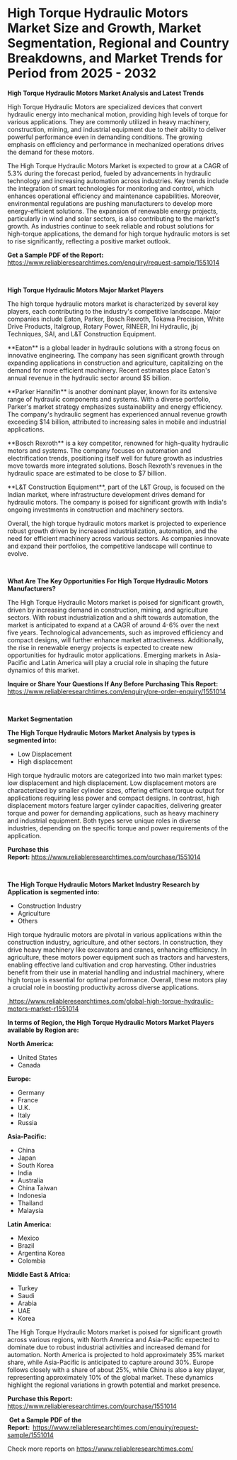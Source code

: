 <p><h1>High Torque Hydraulic Motors Market Size and Growth, Market Segmentation, Regional and Country Breakdowns, and Market Trends for Period from 2025 -  2032</h1></p><p><strong>High Torque Hydraulic Motors Market Analysis and Latest Trends</strong></p>
<p><p>High Torque Hydraulic Motors are specialized devices that convert hydraulic energy into mechanical motion, providing high levels of torque for various applications. They are commonly utilized in heavy machinery, construction, mining, and industrial equipment due to their ability to deliver powerful performance even in demanding conditions. The growing emphasis on efficiency and performance in mechanized operations drives the demand for these motors.</p><p>The High Torque Hydraulic Motors Market is expected to grow at a CAGR of 5.3% during the forecast period, fueled by advancements in hydraulic technology and increasing automation across industries. Key trends include the integration of smart technologies for monitoring and control, which enhances operational efficiency and maintenance capabilities. Moreover, environmental regulations are pushing manufacturers to develop more energy-efficient solutions. The expansion of renewable energy projects, particularly in wind and solar sectors, is also contributing to the market's growth. As industries continue to seek reliable and robust solutions for high-torque applications, the demand for high torque hydraulic motors is set to rise significantly, reflecting a positive market outlook.</p></p>
<p><strong>Get a Sample PDF of the Report:&nbsp;</strong> <a href="https://www.reliableresearchtimes.com/enquiry/request-sample/1551014?utm_campaign=3548&utm_medium=2&utm_source=Github&utm_content=ia&utm_term=08042025&utm_id=high-torque-hydraulic-motors">https://www.reliableresearchtimes.com/enquiry/request-sample/1551014</a></p>
<p>&nbsp;</p>
<p><strong>High Torque Hydraulic Motors Major Market Players</strong></p>
<p><p>The high torque hydraulic motors market is characterized by several key players, each contributing to the industry's competitive landscape. Major companies include Eaton, Parker, Bosch Rexroth, Tokawa Precision, White Drive Products, Italgroup, Rotary Power, RINEER, Ini Hydraulic, jbj Techniques, SAI, and L&T Construction Equipment.</p><p>**Eaton** is a global leader in hydraulic solutions with a strong focus on innovative engineering. The company has seen significant growth through expanding applications in construction and agriculture, capitalizing on the demand for more efficient machinery. Recent estimates place Eaton's annual revenue in the hydraulic sector around $5 billion.</p><p>**Parker Hannifin** is another dominant player, known for its extensive range of hydraulic components and systems. With a diverse portfolio, Parker's market strategy emphasizes sustainability and energy efficiency. The company's hydraulic segment has experienced annual revenue growth exceeding $14 billion, attributed to increasing sales in mobile and industrial applications.</p><p>**Bosch Rexroth** is a key competitor, renowned for high-quality hydraulic motors and systems. The company focuses on automation and electrification trends, positioning itself well for future growth as industries move towards more integrated solutions. Bosch Rexroth's revenues in the hydraulic space are estimated to be close to $7 billion.</p><p>**L&T Construction Equipment**, part of the L&T Group, is focused on the Indian market, where infrastructure development drives demand for hydraulic motors. The company is poised for significant growth with India's ongoing investments in construction and machinery sectors.</p><p>Overall, the high torque hydraulic motors market is projected to experience robust growth driven by increased industrialization, automation, and the need for efficient machinery across various sectors. As companies innovate and expand their portfolios, the competitive landscape will continue to evolve.</p></p>
<p>&nbsp;</p>
<p><strong>What Are The Key Opportunities For High Torque Hydraulic Motors Manufacturers?</strong></p>
<p><p>The High Torque Hydraulic Motors market is poised for significant growth, driven by increasing demand in construction, mining, and agriculture sectors. With robust industrialization and a shift towards automation, the market is anticipated to expand at a CAGR of around 4-6% over the next five years. Technological advancements, such as improved efficiency and compact designs, will further enhance market attractiveness. Additionally, the rise in renewable energy projects is expected to create new opportunities for hydraulic motor applications. Emerging markets in Asia-Pacific and Latin America will play a crucial role in shaping the future dynamics of this market.</p></p>
<p><strong>Inquire or Share Your Questions If Any Before Purchasing This Report:</strong> <a href="https://www.reliableresearchtimes.com/enquiry/pre-order-enquiry/1551014?utm_campaign=3548&utm_medium=2&utm_source=Github&utm_content=ia&utm_term=08042025&utm_id=high-torque-hydraulic-motors">https://www.reliableresearchtimes.com/enquiry/pre-order-enquiry/1551014</a></p>
<p>&nbsp;</p>
<p><strong>Market Segmentation</strong></p>
<p><strong>The High Torque Hydraulic Motors Market Analysis by types is segmented into:</strong></p>
<p><ul><li>Low Displacement</li><li>High displacement</li></ul></p>
<p><p>High torque hydraulic motors are categorized into two main market types: low displacement and high displacement. Low displacement motors are characterized by smaller cylinder sizes, offering efficient torque output for applications requiring less power and compact designs. In contrast, high displacement motors feature larger cylinder capacities, delivering greater torque and power for demanding applications, such as heavy machinery and industrial equipment. Both types serve unique roles in diverse industries, depending on the specific torque and power requirements of the application.</p></p>
<p><strong>Purchase this Report:&nbsp;</strong><a href="https://www.reliableresearchtimes.com/purchase/1551014?utm_campaign=3548&utm_medium=2&utm_source=Github&utm_content=ia&utm_term=08042025&utm_id=high-torque-hydraulic-motors">https://www.reliableresearchtimes.com/purchase/1551014</a></p>
<p>&nbsp;</p>
<p><strong>The High Torque Hydraulic Motors Market Industry Research by Application is segmented into:</strong></p>
<p><ul><li>Construction Industry</li><li>Agriculture</li><li>Others</li></ul></p>
<p><p>High torque hydraulic motors are pivotal in various applications within the construction industry, agriculture, and other sectors. In construction, they drive heavy machinery like excavators and cranes, enhancing efficiency. In agriculture, these motors power equipment such as tractors and harvesters, enabling effective land cultivation and crop harvesting. Other industries benefit from their use in material handling and industrial machinery, where high torque is essential for optimal performance. Overall, these motors play a crucial role in boosting productivity across diverse applications.</p></p>
<p><a href="https://www.reliableresearchtimes.com/global-high-torque-hydraulic-motors-market-r1551014?utm_campaign=3548&utm_medium=2&utm_source=Github&utm_content=ia&utm_term=08042025&utm_id=high-torque-hydraulic-motors">&nbsp;https://www.reliableresearchtimes.com/global-high-torque-hydraulic-motors-market-r1551014</a></p>
<p><strong>In terms of Region, the High Torque Hydraulic Motors Market Players available by Region are:</strong></p>
<p>
    <p> <strong> North America: </strong>
        <ul>
            <li>United States</li>
            <li>Canada</li>
        </ul>
        </p> 
    <p> <strong> Europe: </strong>
        <ul>
            <li>Germany</li>
            <li>France</li>
            <li>U.K.</li>
            <li>Italy</li>
            <li>Russia</li>
        </ul>
        </p> 
    <p> <strong> Asia-Pacific: </strong>
        <ul>
            <li>China</li>
            <li>Japan</li>
            <li>South Korea</li>
            <li>India</li>
            <li>Australia</li>
            <li>China Taiwan</li>
            <li>Indonesia</li>
            <li>Thailand</li>
            <li>Malaysia</li>
        </ul>
        </p> 
    <p> <strong> Latin America: </strong>
        <ul>
            <li>Mexico</li>
            <li>Brazil</li>
            <li>Argentina Korea</li>
            <li>Colombia</li>
        </ul>
        </p> 
    <p> <strong> Middle East & Africa: </strong>
        <ul>
            <li>Turkey</li>
            <li>Saudi</li>
            <li>Arabia</li>
            <li>UAE</li>
            <li>Korea</li>
        </ul>
    </p>
    </p>
<p><p>The High Torque Hydraulic Motors market is poised for significant growth across various regions, with North America and Asia-Pacific expected to dominate due to robust industrial activities and increased demand for automation. North America is projected to hold approximately 35% market share, while Asia-Pacific is anticipated to capture around 30%. Europe follows closely with a share of about 25%, while China is also a key player, representing approximately 10% of the global market. These dynamics highlight the regional variations in growth potential and market presence.</p></p>
<p><strong>Purchase this Report: </strong><a href="https://www.reliableresearchtimes.com/purchase/1551014?utm_campaign=3548&utm_medium=2&utm_source=Github&utm_content=ia&utm_term=08042025&utm_id=high-torque-hydraulic-motors">https://www.reliableresearchtimes.com/purchase/1551014</a></p>
<p>&nbsp;<strong>Get a Sample PDF of the Report:&nbsp;&nbsp;</strong><a href="https://www.reliableresearchtimes.com/enquiry/request-sample/1551014?utm_campaign=3548&utm_medium=2&utm_source=Github&utm_content=ia&utm_term=08042025&utm_id=high-torque-hydraulic-motors">https://www.reliableresearchtimes.com/enquiry/request-sample/1551014</a></p>
<p><strong></strong></p>
<p>Check more reports on <a href="https://www.reliableresearchtimes.com/?utm_campaign=3548&utm_medium=2&utm_source=Github&utm_content=ia&utm_term=08042025&utm_id=high-torque-hydraulic-motors">https://www.reliableresearchtimes.com/</a></p>
